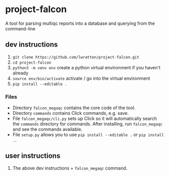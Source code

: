 # project-falcon
A tool for parsing multiqc reports into a database and querying from the command-line


## dev instructions
1. `git clone https://github.com/lwratten/project-falcon.git`
2. `cd project-falcon`
3. `python3 -m venv env` create a python virtual environment if you haven't already
4. `source env/bin/activate`  activate / go into the virtual environment
5. `pip install --editable .` 


### Files
* Directory `falcon_megaqc` contains the core code of the tool.
* Directory `commands` contains Click commands, e.g. save. 
* File `falcon_megaqc/cli.py` sets up Click so it will automatically search the `commands` directory for commands. After installing, run `falcon_megaqc` and see the commands available.
* File `setup.py` allows you to use `pip install --editable .` or `pip install .`.


## user instructions
1. The above dev instructions + `falcon_megaqc` command.